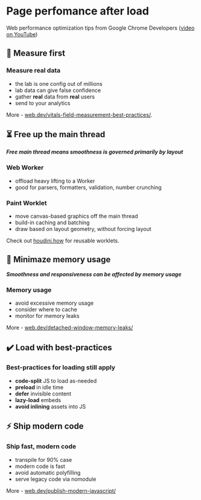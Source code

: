 # Page perfomance after load
Web performance optimization tips from Google Chrome Developers ([video on YouTube](//www.youtube.com/watch?v=4QkuvwRftTw))

## 📐 Measure first

### Measure real data

* the lab is one config out of millions
* lab data can give false confidence
* gather **real** data from **real** users
* send to your analytics

More - [web.dev/vitals-field-measurement-best-practices/](//web.dev/vitals-field-measurement-best-practices/).

## ⏳ Free up the main thread

***Free main thread means smoothness is governed primarily by layout***

### Web Worker

* offload heavy lifting to a Worker
* good for parsers, formatters, validation, number crunching

### Paint Worklet

* move canvas-based graphics off the main thread
* build-in caching and batching
* draw based on layout geometry, without forcing layout

Check out [houdini.how](//houdini.how) for reusable worklets.

## 🧹 Minimaze memory usage

***Smoothness and responsiveness can be affected by memory usage***

### Memory usage

* avoid excessive memory usage
* consider where to cache
* monitor for memory leaks

More - [web.dev/detached-window-memory-leaks/](//web.dev/detached-window-memory-leaks/)

## ✔️ Load with best-practices

### Best-practices for loading still apply

* **code-split** JS to load as-needed
* **preload** in idle time
* **defer** invisible content
* **lazy-load** embeds
* **avoid inlining** assets into JS

## ⚡ Ship modern code

### Ship fast, modern code

* transpile for 90% case
* modern code is fast
* avoid automatic polyfilling
* serve legacy code via nomodule

More - [web.dev/publish-modern-javascript/](//web.dev/publish-modern-javascript/)
